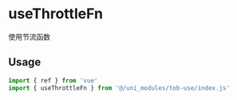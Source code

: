 # useThrottleFn

使用节流函数

## Usage

```js
import { ref } from 'vue'
import { useThrottleFn } from '@/uni_modules/tob-use/index.js'


```

